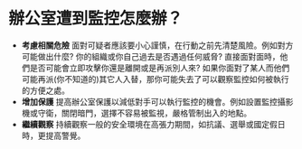 [Title]: # (要做什麼?)
[Order]: # (14)

# 辦公室遭到監控怎麼辦？

* **考慮相關危險** 面對可疑者應該要小心謹慎，在行動之前先清楚風險。例如對方可能做出什麼? 你的組織或你自己過去是否遇過任何威脅? 直接面對面時，他們是否可能會立即攻擊你還是離開或是再派別人來? 如果你面對了某人而他們可能再派(你不知道的)其它人入替，那你可能失去了可以觀察監控如何被執行的方便之處。
* **增加保護** 提高辦公室保護以減低對手可以執行監控的機會。例如設置監控攝影機或守衛，關閉暗門，選擇不容易被監視，嚴格管制出入的地點。
* **繼續觀察** 持續觀察一般的安全環境在高張力期間，如抗議、選舉或國定假日時，更提高警覺。
